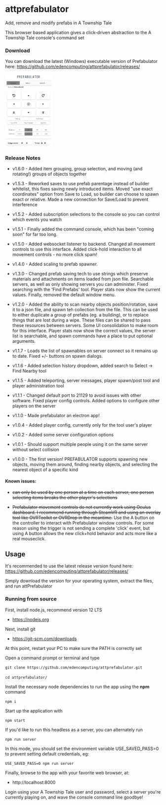 # attprefabulator

Add, remove and modify prefabs in A Township Tale

This browser based application gives a click-driven abstraction to the A Township Tale console's command set

### Download
You can download the latest (Windows) executable version of Prefabulator here:
https://github.com/edencomputing/attprefabulator/releases/

<a href="https://github.com/edencomputing/attprefabulator/releases/"><img src="public/images/prefabulator_controls.png" width="30%" height="30%" alt="Prefab Controls"></a>

### Release Notes
- v1.6.0 - Added item grouping, group selection, and moving (and rotating!) groups of objects together

- v1.5.3 - Reworked saves to use prefab parentage instead of builder whitelist, this fixes saving newly introduced items. Moved "use exact coordinates" option from Save to Load, so builder can choose to spawn exact or relative. Made a new connection for Save/Load to prevent interference

- v1.5.2 - Added subscription selections to the console so you can control which events you watch

- v1.5.1 - Finally added the command console, which has been "coming soon" for far too long.

- v1.5.0 - Added websocket listener to backend.  Changed all movement controls to use this interface.  Added click-hold interaction to all movement controls - no more click spam!

- v1.4.0 - Added scaling to prefab spawner.

- v1.3.0 - Changed prefab saving tech to use strings which preserve materials and attachments on items loaded from json file.  Searchable servers, as well as only showing servers you can administer.  Fixed searching with the 'Find Prefabs' tool.  Player stats now show the current values. Finally, removed the default window menu.

- v1.2.0 - Added the ability to scan nearby objects position/rotation, save it to a json file, and spawn teh collection from the file.  This can be used to either duplicate a group of prefabs (eg. a building), or to replace things that are lost during a wipe. These files can be shared to pass these resources between servers.  Some UI consolidation to make room for this interface.  Player stats now show the correct values, the server list is searchable, and spawn commands have a place to put optional arguments.

- v1.1.7 - Loads the list of spawnables on server connect so it remains up to date.  Fixed +/- buttons on spawn dialogs.

- v1.1.6 - Added selection history dropdown, added search to Select -> Find Nearby tool

- v1.1.5 - Added teleporting, server messages, player spawn/post tool and player administration tool

- v1.1.1 - Changed default port to 21129 to avoid issues with other software.  Fixed player config controls.  Added options to configure other players on the server

- v1.1.0 - Made prefabulator an electron app!

- v1.0.4 - Added player config, currently only for the tool user's player

- v1.0.2 - Added some server configuration options

- v1.0.1  - Should support multiple people using it on the same server without select collision

- v1.0.0  - The first version!  PREFABULATOR supports spawning new objects, moving them around, finding nearby objects, and selecting the nearest object of a specific kind

#### Known issues:
- ~~can only be used by one person at a time on each server, one person selecting items breaks the other player's selections~~

- ~~Prefabulator movement controls do not currently work using Oculus dashboard.  I recommend running through SteamVR and using an overlay tool like OVRToolkit or OVRDrop in the meantime.~~ Use the A button on the controller to interact with Prefabulator window controls.  For some reason using the trigger is not sending a complete 'click' event, but using A button allows the new click+hold behavior and acts more like a real mouseclick.


## Usage 

It's recommended to use the latest release version found here:
https://github.com/edencomputing/attprefabulator/releases/

Simply download the version for your operating system, extract the files, and run attPrefabulator

### Running from source

First, install node.js, recommend version 12 LTS

- https://nodejs.org

Next, install git

- https://git-scm.com/downloads

At this point, restart your PC to make sure the PATH is correctly set

Open a command prompt or terminal and type

```
git clone https://github.com/edencomputing/attprefabulator.git

cd attprefabulator/
```

Install the necessary node dependencies to run the app using the **npm** command
```
npm i
```

Start up the application with
```
npm start
```

If you'd like to run this headless as a server, you can alternately run
```
npm run server
```

In this mode, you should set the environment variable USE_SAVED_PASS=0 to prevent setting default credentials, eg:
```
USE_SAVED_PASS=0 npm run server
```

Finally, browse to the app with your favorite web browser, at:

- http://localhost:8000


Login using your A Township Tale user and password, select a server you're currently playing on, and wave the console command line goodbye!
